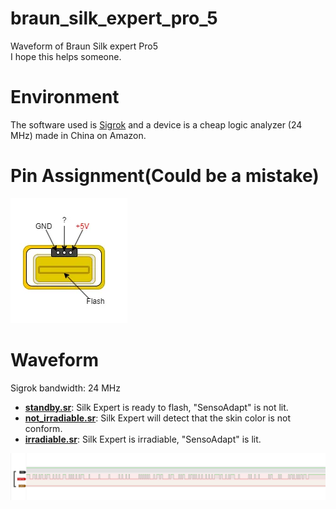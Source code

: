 # braun_silk_expert_pro_5
Waveform of Braun Silk expert Pro5  
I hope this helps someone.

# Environment
The software used is [Sigrok](https://sigrok.org/wiki/Main_Page) and a device is a cheap logic analyzer (24 MHz) made in China on Amazon.

# Pin Assignment(Could be a mistake)
![front(Flash part) view of Silk Expert Pro 5](front_view.webp)  

# Waveform
Sigrok bandwidth: 24 MHz

- **[standby.sr](standby.sr)**: Silk Expert is ready to flash, "SensoAdapt" is not lit.
- **[not_irradiable.sr](not_irradiable.sr)**: Silk Expert will detect that the skin color is not conform.
- **[irradiable.sr](irradiable.sr)**: Silk Expert is irradiable, "SensoAdapt" is lit.

![opened irradiable.sr image](irradiable.png)
